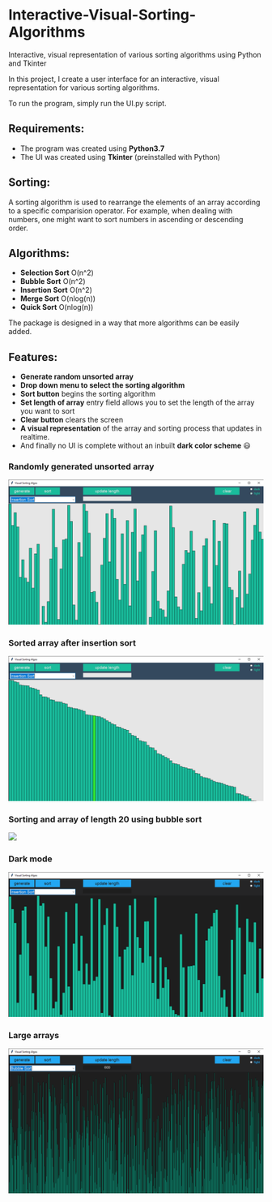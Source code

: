 # Interactive-Visual-Sorting-Algorithms
Interactive, visual representation of various sorting algorithms using Python and Tkinter

In this project, I create a user interface for an interactive, visual representation for various sorting algorithms.

To run the program, simply run the UI.py script.

## Requirements:
* The program was created using **Python3.7**
* The UI was created using **Tkinter** (preinstalled with Python)

## Sorting:
A sorting algorithm is used to rearrange the elements of an array according to a specific comparision operator. For example, when dealing with numbers, one might want to sort numbers in ascending or descending order. 

## Algorithms:
* **Selection Sort** O(n^2)
* **Bubble Sort** O(n^2)
* **Insertion Sort** O(n^2)
* **Merge Sort** O(nlog(n))
* **Quick Sort** O(nlog(n))

The package is designed in a way that more algorithms can be easily added. 

## Features:
* **Generate random unsorted array**
* **Drop down menu to select the sorting algorithm**
* **Sort button** begins the sorting algorithm
* **Set length of array** entry field allows you to set the length of the array you want to sort
* **Clear button** clears the screen
* **A visual representation** of the array and sorting process that updates in realtime.
* And finally no UI is complete without an inbuilt **dark color scheme** :smiley:

### Randomly generated unsorted array

<img src="media/unsorted.png">

### Sorted array after insertion sort

<img src="media/sorted.png">

### Sorting and array of length 20 using bubble sort

<img src="media/sorting.gif">

### Dark mode

<img src="media/night mode.png">

### Large arrays

<img src="media/huge array.png">
